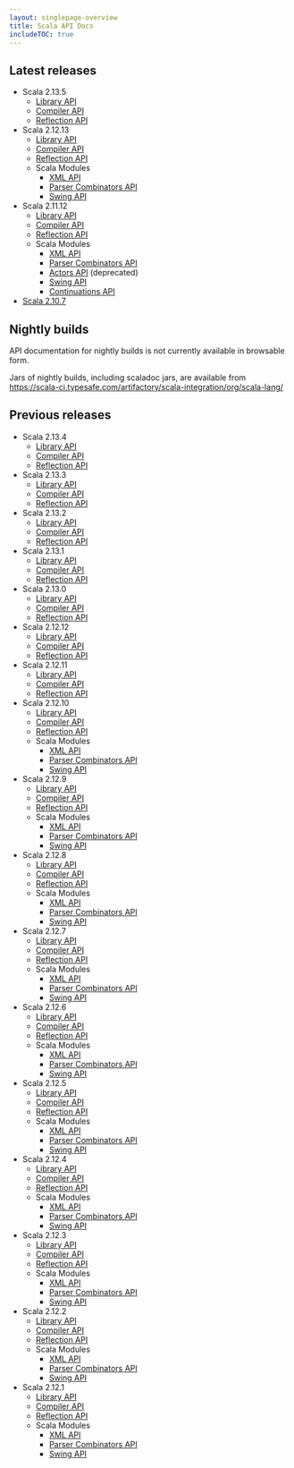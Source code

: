 ```yaml
---
layout: singlepage-overview
title: Scala API Docs
includeTOC: true
---
```


## Latest releases

* Scala 2.13.5
  * [Library API](https://www.scala-lang.org/api/2.13.5/)
  * [Compiler API](https://www.scala-lang.org/api/2.13.5/scala-compiler/scala/)
  * [Reflection API](https://www.scala-lang.org/api/2.13.5/scala-reflect/scala/reflect/)
* Scala 2.12.13
  * [Library API](https://www.scala-lang.org/api/2.12.13/)
  * [Compiler API](https://www.scala-lang.org/api/2.12.13/scala-compiler/scala/)
  * [Reflection API](https://www.scala-lang.org/api/2.12.13/scala-reflect/scala/reflect/)
  * Scala Modules
    * [XML API](https://www.scala-lang.org/api/2.12.13/scala-xml/scala/xml/)
    * [Parser Combinators API](https://www.scala-lang.org/api/2.12.13/scala-parser-combinators/scala/util/parsing/)
    * [Swing API](https://www.scala-lang.org/api/2.12.13/scala-swing/scala/swing/)
* Scala 2.11.12
  * [Library API](https://www.scala-lang.org/api/2.11.12/)
  * [Compiler API](https://www.scala-lang.org/api/2.11.12/scala-compiler/)
  * [Reflection API](https://www.scala-lang.org/api/2.11.12/scala-reflect/#scala.reflect.package)
  * Scala Modules
    * [XML API](https://www.scala-lang.org/api/2.11.12/scala-xml/#scala.xml.package)
    * [Parser Combinators API](https://www.scala-lang.org/api/2.11.12/scala-parser-combinators/)
    * [Actors API](https://www.scala-lang.org/api/2.11.12/scala-actors/#scala.actors.package) (deprecated)
    * [Swing API](https://www.scala-lang.org/api/2.11.12/scala-swing/#scala.swing.package)
    * [Continuations API](https://www.scala-lang.org/files/archive/api/2.11.12/scala-continuations-library/#scala.util.continuations.package)
* [Scala 2.10.7](https://www.scala-lang.org/api/2.10.7/)

<!--
## Prereleases

* Scala 2.13.0-RC3
  * [Library API](https://www.scala-lang.org/api/2.13.0-RC3/)
  * [Compiler API](https://www.scala-lang.org/api/2.13.0-RC3/scala-compiler/scala/)
  * [Reflection API](https://www.scala-lang.org/api/2.13.0-RC3/scala-reflect/scala/reflect/)
-->

## Nightly builds

API documentation for nightly builds is not currently available in browsable form.

Jars of nightly builds, including scaladoc jars, are available from
https://scala-ci.typesafe.com/artifactory/scala-integration/org/scala-lang/

<!-- https://github.com/scala/scala-dev/issues/759

* Scala 2.13.x
  * [Library API](https://www.scala-lang.org/files/archive/nightly/2.13.x/api/2.13.x/)
  * [Compiler API](https://www.scala-lang.org/files/archive/nightly/2.13.x/api/2.13.x/scala-compiler/)
* Scala 2.12.x
  * [Library API](https://www.scala-lang.org/files/archive/nightly/2.12.x/api/2.12.x/)
  * [Compiler API](https://www.scala-lang.org/files/archive/nightly/2.12.x/api/2.12.x/scala-compiler/)
-->

## Previous releases

* Scala 2.13.4
  * [Library API](https://www.scala-lang.org/api/2.13.4/)
  * [Compiler API](https://www.scala-lang.org/api/2.13.4/scala-compiler/scala/)
  * [Reflection API](https://www.scala-lang.org/api/2.13.4/scala-reflect/scala/reflect/)
* Scala 2.13.3
  * [Library API](https://www.scala-lang.org/api/2.13.3/)
  * [Compiler API](https://www.scala-lang.org/api/2.13.3/scala-compiler/scala/)
  * [Reflection API](https://www.scala-lang.org/api/2.13.3/scala-reflect/scala/reflect/)
* Scala 2.13.2
  * [Library API](https://www.scala-lang.org/api/2.13.2/)
  * [Compiler API](https://www.scala-lang.org/api/2.13.2/scala-compiler/scala/)
  * [Reflection API](https://www.scala-lang.org/api/2.13.2/scala-reflect/scala/reflect/)
* Scala 2.13.1
  * [Library API](https://www.scala-lang.org/api/2.13.1/)
  * [Compiler API](https://www.scala-lang.org/api/2.13.1/scala-compiler/scala/)
  * [Reflection API](https://www.scala-lang.org/api/2.13.1/scala-reflect/scala/reflect/)
* Scala 2.13.0
  * [Library API](https://www.scala-lang.org/api/2.13.0/)
  * [Compiler API](https://www.scala-lang.org/api/2.13.0/scala-compiler/scala/)
  * [Reflection API](https://www.scala-lang.org/api/2.13.0/scala-reflect/scala/reflect/)
* Scala 2.12.12
  * [Library API](https://www.scala-lang.org/api/2.12.12/)
  * [Compiler API](https://www.scala-lang.org/api/2.12.12/scala-compiler/scala/)
  * [Reflection API](https://www.scala-lang.org/api/2.12.12/scala-reflect/scala/reflect/)
* Scala 2.12.11
  * [Library API](https://www.scala-lang.org/api/2.12.11/)
  * [Compiler API](https://www.scala-lang.org/api/2.12.11/scala-compiler/scala/)
  * [Reflection API](https://www.scala-lang.org/api/2.12.11/scala-reflect/scala/reflect/)
* Scala 2.12.10
  * [Library API](https://www.scala-lang.org/api/2.12.10/)
  * [Compiler API](https://www.scala-lang.org/api/2.12.10/scala-compiler/scala/)
  * [Reflection API](https://www.scala-lang.org/api/2.12.10/scala-reflect/scala/reflect/)
  * Scala Modules
    * [XML API](https://www.scala-lang.org/api/2.12.10/scala-xml/scala/xml/)
    * [Parser Combinators API](https://www.scala-lang.org/api/2.12.10/scala-parser-combinators/scala/util/parsing/)
    * [Swing API](https://www.scala-lang.org/api/2.12.10/scala-swing/scala/swing/)
* Scala 2.12.9
  * [Library API](https://www.scala-lang.org/api/2.12.9/)
  * [Compiler API](https://www.scala-lang.org/api/2.12.9/scala-compiler/scala/)
  * [Reflection API](https://www.scala-lang.org/api/2.12.9/scala-reflect/scala/reflect/)
  * Scala Modules
    * [XML API](https://www.scala-lang.org/api/2.12.9/scala-xml/scala/xml/)
    * [Parser Combinators API](https://www.scala-lang.org/api/2.12.9/scala-parser-combinators/scala/util/parsing/)
    * [Swing API](https://www.scala-lang.org/api/2.12.9/scala-swing/scala/swing/)
* Scala 2.12.8
  * [Library API](https://www.scala-lang.org/api/2.12.8/)
  * [Compiler API](https://www.scala-lang.org/api/2.12.8/scala-compiler/scala/)
  * [Reflection API](https://www.scala-lang.org/api/2.12.8/scala-reflect/scala/reflect/)
  * Scala Modules
    * [XML API](https://www.scala-lang.org/api/2.12.8/scala-xml/scala/xml/)
    * [Parser Combinators API](https://www.scala-lang.org/api/2.12.8/scala-parser-combinators/scala/util/parsing/)
    * [Swing API](https://www.scala-lang.org/api/2.12.8/scala-swing/scala/swing/)
* Scala 2.12.7
  * [Library API](https://www.scala-lang.org/api/2.12.7/)
  * [Compiler API](https://www.scala-lang.org/api/2.12.7/scala-compiler/scala/)
  * [Reflection API](https://www.scala-lang.org/api/2.12.7/scala-reflect/scala/reflect/)
  * Scala Modules
    * [XML API](https://www.scala-lang.org/api/2.12.7/scala-xml/scala/xml/)
    * [Parser Combinators API](https://www.scala-lang.org/api/2.12.7/scala-parser-combinators/scala/util/parsing/)
    * [Swing API](https://www.scala-lang.org/api/2.12.7/scala-swing/scala/swing/)
* Scala 2.12.6
  * [Library API](https://www.scala-lang.org/api/2.12.6/)
  * [Compiler API](https://www.scala-lang.org/api/2.12.6/scala-compiler/scala/)
  * [Reflection API](https://www.scala-lang.org/api/2.12.6/scala-reflect/scala/reflect/)
  * Scala Modules
    * [XML API](https://www.scala-lang.org/api/2.12.6/scala-xml/scala/xml/)
    * [Parser Combinators API](https://www.scala-lang.org/api/2.12.6/scala-parser-combinators/scala/util/parsing/)
    * [Swing API](https://www.scala-lang.org/api/2.12.6/scala-swing/scala/swing/)
* Scala 2.12.5
  * [Library API](https://www.scala-lang.org/api/2.12.5/)
  * [Compiler API](https://www.scala-lang.org/api/2.12.5/scala-compiler/scala/)
  * [Reflection API](https://www.scala-lang.org/api/2.12.5/scala-reflect/scala/reflect/)
  * Scala Modules
    * [XML API](https://www.scala-lang.org/api/2.12.5/scala-xml/scala/xml/)
    * [Parser Combinators API](https://www.scala-lang.org/api/2.12.5/scala-parser-combinators/scala/util/parsing/)
    * [Swing API](https://www.scala-lang.org/api/2.12.5/scala-swing/scala/swing/)
* Scala 2.12.4
  * [Library API](https://www.scala-lang.org/api/2.12.4/)
  * [Compiler API](https://www.scala-lang.org/api/2.12.4/scala-compiler/scala/)
  * [Reflection API](https://www.scala-lang.org/api/2.12.4/scala-reflect/scala/reflect/)
  * Scala Modules
    * [XML API](https://www.scala-lang.org/api/2.12.4/scala-xml/scala/xml/)
    * [Parser Combinators API](https://www.scala-lang.org/api/2.12.4/scala-parser-combinators/scala/util/parsing/)
    * [Swing API](https://www.scala-lang.org/api/2.12.4/scala-swing/scala/swing/)
* Scala 2.12.3
  * [Library API](https://www.scala-lang.org/api/2.12.3/)
  * [Compiler API](https://www.scala-lang.org/api/2.12.3/scala-compiler/scala/)
  * [Reflection API](https://www.scala-lang.org/api/2.12.3/scala-reflect/scala/reflect/)
  * Scala Modules
    * [XML API](https://www.scala-lang.org/api/2.12.3/scala-xml/scala/xml/)
    * [Parser Combinators API](https://www.scala-lang.org/api/2.12.3/scala-parser-combinators/scala/util/parsing/)
    * [Swing API](https://www.scala-lang.org/api/2.12.3/scala-swing/scala/swing/)
* Scala 2.12.2
  * [Library API](https://www.scala-lang.org/api/2.12.2/)
  * [Compiler API](https://www.scala-lang.org/api/2.12.2/scala-compiler/)
  * [Reflection API](https://www.scala-lang.org/api/2.12.2/scala-reflect/#scala.reflect.package)
  * Scala Modules
    * [XML API](https://www.scala-lang.org/api/2.12.2/scala-xml/#scala.xml.package)
    * [Parser Combinators API](https://www.scala-lang.org/api/2.12.2/scala-parser-combinators/)
    * [Swing API](https://www.scala-lang.org/api/2.12.2/scala-swing/#scala.swing.package)
* Scala 2.12.1
  * [Library API](https://www.scala-lang.org/api/2.12.1/)
  * [Compiler API](https://www.scala-lang.org/api/2.12.1/scala-compiler/)
  * [Reflection API](https://www.scala-lang.org/api/2.12.1/scala-reflect/#scala.reflect.package)
  * Scala Modules
    * [XML API](https://www.scala-lang.org/api/2.12.1/scala-xml/#scala.xml.package)
    * [Parser Combinators API](https://www.scala-lang.org/api/2.12.1/scala-parser-combinators/)
    * [Swing API](https://www.scala-lang.org/api/2.12.1/scala-swing/#scala.swing.package)
